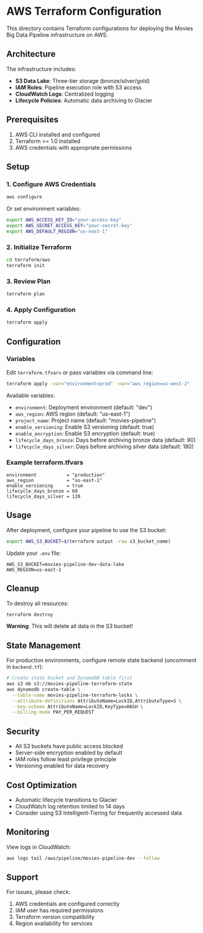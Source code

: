 # AWS Terraform Configuration

This directory contains Terraform configurations for deploying the Movies Big Data Pipeline infrastructure on AWS.

## Architecture

The infrastructure includes:

- **S3 Data Lake**: Three-tier storage (bronze/silver/gold)
- **IAM Roles**: Pipeline execution role with S3 access
- **CloudWatch Logs**: Centralized logging
- **Lifecycle Policies**: Automatic data archiving to Glacier

## Prerequisites

1. AWS CLI installed and configured
2. Terraform >= 1.0 installed
3. AWS credentials with appropriate permissions

## Setup

### 1. Configure AWS Credentials

```bash
aws configure
```

Or set environment variables:

```bash
export AWS_ACCESS_KEY_ID="your-access-key"
export AWS_SECRET_ACCESS_KEY="your-secret-key"
export AWS_DEFAULT_REGION="us-east-1"
```

### 2. Initialize Terraform

```bash
cd terraform/aws
terraform init
```

### 3. Review Plan

```bash
terraform plan
```

### 4. Apply Configuration

```bash
terraform apply
```

## Configuration

### Variables

Edit `terraform.tfvars` or pass variables via command line:

```bash
terraform apply -var="environment=prod" -var="aws_region=us-west-2"
```

Available variables:

- `environment`: Deployment environment (default: "dev")
- `aws_region`: AWS region (default: "us-east-1")
- `project_name`: Project name (default: "movies-pipeline")
- `enable_versioning`: Enable S3 versioning (default: true)
- `enable_encryption`: Enable S3 encryption (default: true)
- `lifecycle_days_bronze`: Days before archiving bronze data (default: 90)
- `lifecycle_days_silver`: Days before archiving silver data (default: 180)

### Example terraform.tfvars

```hcl
environment           = "production"
aws_region            = "us-east-1"
enable_versioning     = true
lifecycle_days_bronze = 60
lifecycle_days_silver = 120
```

## Usage

After deployment, configure your pipeline to use the S3 bucket:

```bash
export AWS_S3_BUCKET=$(terraform output -raw s3_bucket_name)
```

Update your `.env` file:

```
AWS_S3_BUCKET=movies-pipeline-dev-data-lake
AWS_REGION=us-east-1
```

## Cleanup

To destroy all resources:

```bash
terraform destroy
```

**Warning**: This will delete all data in the S3 bucket!

## State Management

For production environments, configure remote state backend (uncomment in `backend.tf`):

```bash
# Create state bucket and DynamoDB table first
aws s3 mb s3://movies-pipeline-terraform-state
aws dynamodb create-table \
  --table-name movies-pipeline-terraform-locks \
  --attribute-definitions AttributeName=LockID,AttributeType=S \
  --key-schema AttributeName=LockID,KeyType=HASH \
  --billing-mode PAY_PER_REQUEST
```

## Security

- All S3 buckets have public access blocked
- Server-side encryption enabled by default
- IAM roles follow least privilege principle
- Versioning enabled for data recovery

## Cost Optimization

- Automatic lifecycle transitions to Glacier
- CloudWatch log retention limited to 14 days
- Consider using S3 Intelligent-Tiering for frequently accessed data

## Monitoring

View logs in CloudWatch:

```bash
aws logs tail /aws/pipeline/movies-pipeline-dev --follow
```

## Support

For issues, please check:

1. AWS credentials are configured correctly
2. IAM user has required permissions
3. Terraform version compatibility
4. Region availability for services

